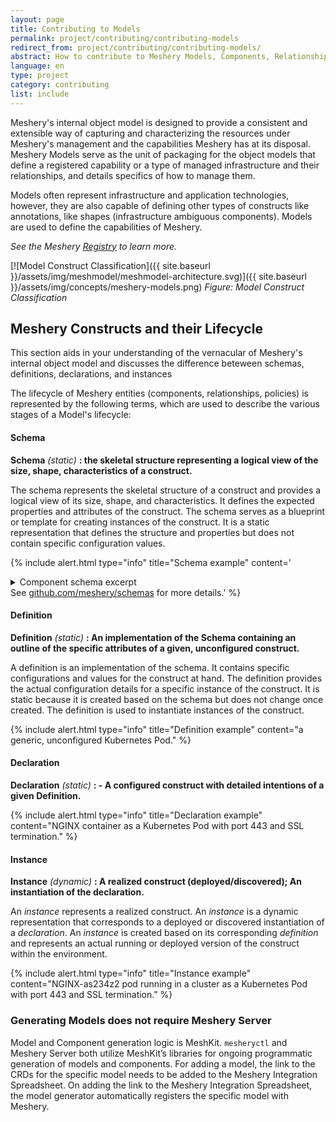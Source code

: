 ```yaml
---
layout: page
title: Contributing to Models
permalink: project/contributing/contributing-models
redirect_from: project/contributing/contributing-models/
abstract: How to contribute to Meshery Models, Components, Relationships, Policies...
language: en
type: project
category: contributing
list: include
---
```


<!-- Concepts for which docs needs to be updated: -->
<!-- Scopes - What they mean to contributors/expand on which takes precedence?
1. Which policies get loaded?
2. What policies are loaded by default?
3. What happens in conflict?
4. What controls are exposed to model contributors?
5. Are there any Global meshery defaults (can user change them?) -->

Meshery's internal object model is designed to provide a consistent and extensible way of capturing and characterizing the resources under Meshery's management and the capabilities Meshery has at its disposal. Meshery Models serve as the unit of packaging for the object models that define a registered capability or a type of managed infrastructure and their relationships, and details specifics of how to manage them.

Models often represent infrastructure and application technologies, however, they are also capable of defining other types of constructs like annotations, like shapes (infrastructure ambiguous components). Models are used to define the capabilities of Meshery.

_See the Meshery [Registry]({{site.baseurl}}/concepts/logical/registry) to learn more._

[![Model Construct Classification]({{ site.baseurl }}/assets/img/meshmodel/meshmodel-architecture.svg)]({{ site.baseurl }}/assets/img/concepts/meshery-models.png)
_Figure: Model Construct Classification_

## Meshery Constructs and their Lifecycle

This section aids in your understanding of the vernacular of Meshery's internal object model and discusses the difference beteween schemas, definitions, declarations, and instances

The lifecycle of Meshery entities (components, relationships, policies) is represented by the following terms, which are used to describe the various stages of a Model's lifecycle:

<!-- Model Definitions are read-only templates that contain instructions for creating a any given infrasture. A Model Definition is a snapshot or blueprint of the configuration, credentials(s) and dependencies required for an application to run.

Depending upon where they are in their lifecycle, Meshery Models can be referred to differently based on their are comprised of a handful of core constructs. -->

#### Schema

**Schema** _(static)_ **: the skeletal structure representing a logical view of the size, shape, characteristics of a construct.**

The schema represents the skeletal structure of a construct and provides a logical view of its size, shape, and characteristics. It defines the expected properties and attributes of the construct. The schema serves as a blueprint or template for creating instances of the construct. It is a static representation that defines the structure and properties but does not contain specific configuration values.

{% include alert.html type="info" title="Schema example" content='<details><summary>Component schema excerpt</summary><pre> {
"$id": "https://schemas.meshery.io/component.json",
  "$schema": "http://json-schema.org/draft-07/schema#",
"description": "Components are the atomic units for designing infrastructure. Learn more at https://docs.meshery.io/concepts/components",
"required": [
"apiVersion",
"kind",
"schema",
"model"
],
"additionalProperties": false,
"type": "object",
"properties": {
"apiVersion": {
"type": "string",
"description": "API Version of the component."
},
"kind": {
"type": "string",
"description": "Kind of the component."
.
.
.

</pre></details> See <a href="https://github.com/meshery/schema">github.com/meshery/schemas</a> for more details.' %}

#### Definition

**Definition** _(static)_ **: An implementation of the Schema containing an outline of the specific attributes of a given, unconfigured construct.**

A definition is an implementation of the schema. It contains specific configurations and values for the construct at hand. The definition provides the actual configuration details for a specific instance of the construct. It is static because it is created based on the schema but does not change once created. The definition is used to instantiate instances of the construct.

{% include alert.html type="info" title="Definition example" content="a generic, unconfigured Kubernetes Pod." %}

#### Declaration

**Declaration** _(static)_ **: - A configured construct with detailed intentions of a given Definition.**

{% include alert.html type="info" title="Declaration example" content="NGINX container as a Kubernetes Pod with port 443 and SSL termination." %}

#### Instance

**Instance** _(dynamic)_ **: A realized construct (deployed/discovered); An instantiation of the declaration.**

An _instance_ represents a realized construct. An _instance_ is a dynamic representation that corresponds to a deployed or discovered instantiation of a _declaration_. An _instance_ is created based on its corresponding _definition_ and represents an actual running or deployed version of the construct within the environment.

{% include alert.html type="info" title="Instance example" content="NGINX-as234z2 pod running in a cluster as a Kubernetes Pod with port 443 and SSL termination." %}

### Generating Models does not require Meshery Server

Model and Component generation logic is MeshKit. `mesheryctl` and Meshery Server both utilize MeshKit’s libraries for ongoing programmatic generation of models and components. For adding a model, the link to the CRDs for the specific model needs to be added to the Meshery Integration Spreadsheet. On adding the link to the Meshery Integration Spreadsheet, the model generator automatically registers the specific model with Meshery.
